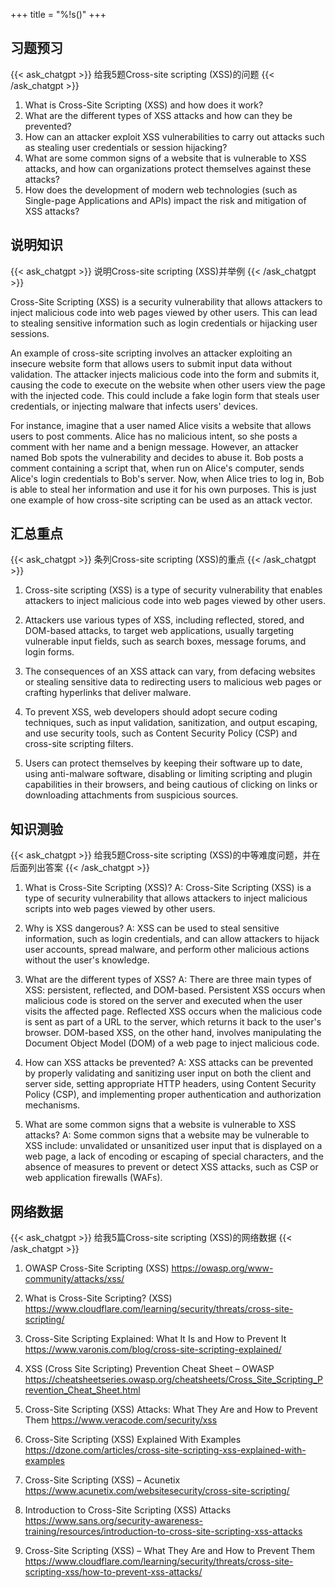 +++
title = "%!s(<nil>)"
+++
## 习题预习
{{< ask_chatgpt >}}
给我5题Cross-site scripting (XSS)的问题
{{< /ask_chatgpt >}}



1. What is Cross-Site Scripting (XSS) and how does it work? 
2. What are the different types of XSS attacks and how can they be prevented? 
3. How can an attacker exploit XSS vulnerabilities to carry out attacks such as stealing user credentials or session hijacking? 
4. What are some common signs of a website that is vulnerable to XSS attacks, and how can organizations protect themselves against these attacks? 
5. How does the development of modern web technologies (such as Single-page Applications and APIs) impact the risk and mitigation of XSS attacks?   

## 说明知识
{{< ask_chatgpt >}}
说明Cross-site scripting (XSS)并举例
{{< /ask_chatgpt >}}



Cross-Site Scripting (XSS) is a security vulnerability that allows attackers to inject malicious code into web pages viewed by other users. This can lead to stealing sensitive information such as login credentials or hijacking user sessions.

An example of cross-site scripting involves an attacker exploiting an insecure website form that allows users to submit input data without validation. The attacker injects malicious code into the form and submits it, causing the code to execute on the website when other users view the page with the injected code. This could include a fake login form that steals user credentials, or injecting malware that infects users' devices.

For instance, imagine that a user named Alice visits a website that allows users to post comments. Alice has no malicious intent, so she posts a comment with her name and a benign message. However, an attacker named Bob spots the vulnerability and decides to abuse it. Bob posts a comment containing a script that, when run on Alice's computer, sends Alice's login credentials to Bob's server. Now, when Alice tries to log in, Bob is able to steal her information and use it for his own purposes. This is just one example of how cross-site scripting can be used as an attack vector.   

## 汇总重点
{{< ask_chatgpt >}}
条列Cross-site scripting (XSS)的重点
{{< /ask_chatgpt >}}



1. Cross-site scripting (XSS) is a type of security vulnerability that enables attackers to inject malicious code into web pages viewed by other users. 

2. Attackers use various types of XSS, including reflected, stored, and DOM-based attacks, to target web applications, usually targeting vulnerable input fields, such as search boxes, message forums, and login forms. 

3. The consequences of an XSS attack can vary, from defacing websites or stealing sensitive data to redirecting users to malicious web pages or crafting hyperlinks that deliver malware. 

4. To prevent XSS, web developers should adopt secure coding techniques, such as input validation, sanitization, and output escaping, and use security tools, such as Content Security Policy (CSP) and cross-site scripting filters. 

5. Users can protect themselves by keeping their software up to date, using anti-malware software, disabling or limiting scripting and plugin capabilities in their browsers, and being cautious of clicking on links or downloading attachments from suspicious sources.   

## 知识测验
{{< ask_chatgpt >}}
给我5题Cross-site scripting (XSS)的中等难度问题，并在后面列出答案
{{< /ask_chatgpt >}}



1. What is Cross-Site Scripting (XSS)? 
A: Cross-Site Scripting (XSS) is a type of security vulnerability that allows attackers to inject malicious scripts into web pages viewed by other users. 

2. Why is XSS dangerous?
A: XSS can be used to steal sensitive information, such as login credentials, and can allow attackers to hijack user accounts, spread malware, and perform other malicious actions without the user's knowledge.

3. What are the different types of XSS?
A: There are three main types of XSS: persistent, reflected, and DOM-based. Persistent XSS occurs when malicious code is stored on the server and executed when the user visits the affected page. Reflected XSS occurs when the malicious code is sent as part of a URL to the server, which returns it back to the user's browser. DOM-based XSS, on the other hand, involves manipulating the Document Object Model (DOM) of a web page to inject malicious code.

4. How can XSS attacks be prevented?
A: XSS attacks can be prevented by properly validating and sanitizing user input on both the client and server side, setting appropriate HTTP headers, using Content Security Policy (CSP), and implementing proper authentication and authorization mechanisms.

5. What are some common signs that a website is vulnerable to XSS attacks?
A: Some common signs that a website may be vulnerable to XSS include: unvalidated or unsanitized user input that is displayed on a web page, a lack of encoding or escaping of special characters, and the absence of measures to prevent or detect XSS attacks, such as CSP or web application firewalls (WAFs).   

## 网络数据
{{< ask_chatgpt >}}
给我5篇Cross-site scripting (XSS)的网络数据
{{< /ask_chatgpt >}}



1. OWASP Cross-Site Scripting (XSS)
https://owasp.org/www-community/attacks/xss/

2. What is Cross-Site Scripting? (XSS)
https://www.cloudflare.com/learning/security/threats/cross-site-scripting/

3. Cross-Site Scripting Explained: What It Is and How to Prevent It
https://www.varonis.com/blog/cross-site-scripting-explained/

4. XSS (Cross Site Scripting) Prevention Cheat Sheet – OWASP
https://cheatsheetseries.owasp.org/cheatsheets/Cross_Site_Scripting_Prevention_Cheat_Sheet.html

5. Cross-Site Scripting (XSS) Attacks: What They Are and How to Prevent Them
https://www.veracode.com/security/xss

6. Cross-Site Scripting (XSS) Explained With Examples
https://dzone.com/articles/cross-site-scripting-xss-explained-with-examples

7. Cross-Site Scripting (XSS) – Acunetix
https://www.acunetix.com/websitesecurity/cross-site-scripting/

8. Introduction to Cross-Site Scripting (XSS) Attacks
https://www.sans.org/security-awareness-training/resources/introduction-to-cross-site-scripting-xss-attacks

9. Cross-Site Scripting (XSS) – What They Are and How to Prevent Them
https://www.cloudflare.com/learning/security/threats/cross-site-scripting-xss/how-to-prevent-xss-attacks/   

